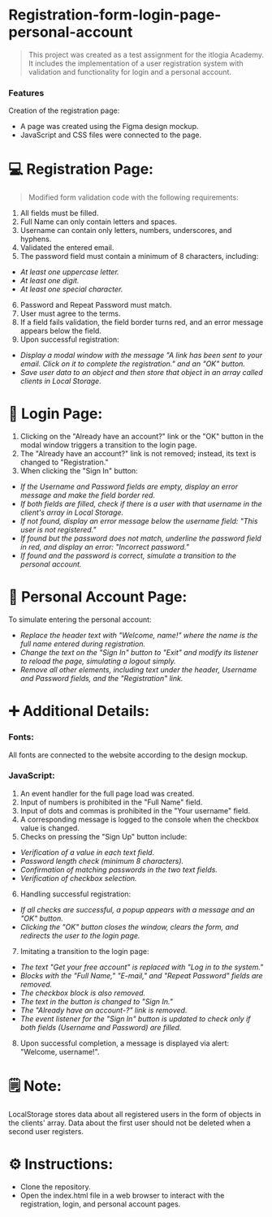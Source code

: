 # Registration-form-login-page-personal-account
 > This project was created as a test assignment for the itlogia Academy. It includes the implementation of a user registration system with validation and functionality for login and a personal account.


### Features

Creation of the registration page:
- A page was created using the Figma design mockup.
- JavaScript and CSS files were connected to the page.

# 💻 Registration Page:

 >  Modified form validation code with the following requirements:
1. All fields must be filled.
2. Full Name can only contain letters and spaces.
3. Username can contain only letters, numbers, underscores, and hyphens.
4. Validated the entered email.
5. The password field must contain a minimum of 8 characters, including:
* *At least one uppercase letter.*
* *At least one digit.*
* *At least one special character.*
6. Password and Repeat Password must match.
7. User must agree to the terms.
8. If a field fails validation, the field border turns red, and an error message appears below the field.
9. Upon successful registration:
*  *Display a modal window with the message "A link has been sent to your email. Click on it to complete the registration." and an "OK" button.*
*  *Save user data to an object and then store that object in an array called clients in Local Storage.*
  




# 👤 Login Page:

1. Clicking on the "Already have an account?" link or the "OK" button in the modal window triggers a transition to the login page.
2. The "Already have an account?" link is not removed; instead, its text is changed to "Registration."
3. When clicking the "Sign In" button:
* *If the Username and Password fields are empty, display an error message and make the field border red.*
* *If both fields are filled, check if there is a user with that username in the client's array in Local Storage.*
* *If not found, display an error message below the username field: "This user is not registered."*
* *If found but the password does not match, underline the password field in red, and display an error: "Incorrect password."*
* *If found and the password is correct, simulate a transition to the personal account.*




# 🎯 Personal Account Page:

To simulate entering the personal account:
* *Replace the header text with "Welcome, name!" where the name is the full name entered during registration.*
* *Change the text on the "Sign In" button to "Exit" and modify its listener to reload the page, simulating a logout simply.*
* *Remove all other elements, including text under the header, Username and Password fields, and the "Registration" link.*

# ➕ Additional Details:

### Fonts:
All fonts are connected to the website according to the design mockup.

### JavaScript:

1. An event handler for the full page load was created.
2. Input of numbers is prohibited in the "Full Name" field.
3. Input of dots and commas is prohibited in the "Your username" field.
4. A corresponding message is logged to the console when the checkbox value is changed.
5. Checks on pressing the "Sign Up" button include:
- *Verification of a value in each text field.*
- *Password length check (minimum 8 characters).*
- *Confirmation of matching passwords in the two text fields.*
- *Verification of checkbox selection.*
6. Handling successful registration:
- *If all checks are successful, a popup appears with a message and an "OK" button.*
- *Clicking the "OK" button closes the window, clears the form, and redirects the user to the login page.*
7. Imitating a transition to the login page:
- *The text "Get your free account" is replaced with "Log in to the system."*
- *Blocks with the "Full Name," "E-mail," and "Repeat Password" fields are removed.*
- *The checkbox block is also removed.*
- *The text in the button is changed to "Sign In."*
- *The "Already have an account-?" link is removed.*
- *The event listener for the "Sign In" button is updated to check only if both fields (Username and Password) are filled.*
8. Upon successful completion, a message is displayed via alert: "Welcome, username!".

# 🗒  Note:

LocalStorage stores data about all registered users in the form of objects in the clients' array. Data about the first user should not be deleted when a second user registers.

# ⚙️ Instructions:

* Clone the repository.
* Open the index.html file in a web browser to interact with the registration, login, and personal account pages.
